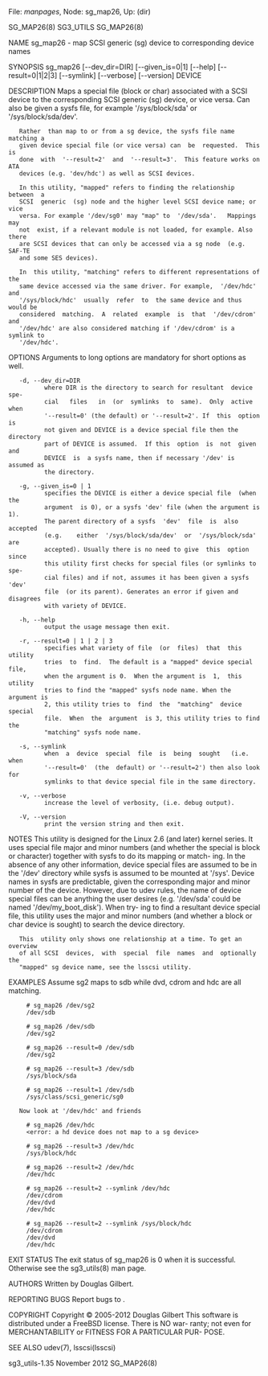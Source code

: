 File: *manpages*,  Node: sg_map26,  Up: (dir)

SG_MAP26(8)                        SG3_UTILS                       SG_MAP26(8)



NAME
       sg_map26 - map SCSI generic (sg) device to corresponding device names

SYNOPSIS
       sg_map26  [--dev_dir=DIR]  [--given_is=0|1] [--help] [--result=0|1|2|3]
       [--symlink] [--verbose] [--version] DEVICE

DESCRIPTION
       Maps a special file (block or char) associated with a  SCSI  device  to
       the corresponding SCSI generic (sg) device, or vice versa.  Can also be
       given   a    sysfs    file,    for    example    '/sys/block/sda'    or
       '/sys/block/sda/dev'.

       Rather  than map to or from a sg device, the sysfs file name matching a
       given device special file (or vice versa) can  be  requested.  This  is
       done  with  '--result=2'  and  '--result=3'.  This feature works on ATA
       devices (e.g. 'dev/hdc') as well as SCSI devices.

       In this utility, "mapped" refers to finding the relationship between  a
       SCSI  generic  (sg) node and the higher level SCSI device name; or vice
       versa. For example '/dev/sg0' may "map" to  '/dev/sda'.   Mappings  may
       not  exist, if a relevant module is not loaded, for example. Also there
       are SCSI devices that can only be accessed via a sg node  (e.g.  SAF-TE
       and some SES devices).

       In  this utility, "matching" refers to different representations of the
       same device accessed via the same driver. For example,  '/dev/hdc'  and
       '/sys/block/hdc'  usually  refer  to  the same device and thus would be
       considered  matching.  A  related  example  is  that  '/dev/cdrom'  and
       '/dev/hdc' are also considered matching if '/dev/cdrom' is a symlink to
       '/dev/hdc'.

OPTIONS
       Arguments to long options are mandatory for short options as well.

       -d, --dev_dir=DIR
              where DIR is the directory to search for resultant  device  spe-
              cial   files   in  (or  symlinks  to  same).  Only  active  when
              '--result=0' (the default) or '--result=2'. If  this  option  is
              not given and DEVICE is a device special file then the directory
              part of DEVICE is assumed.  If this  option  is  not  given  and
              DEVICE  is  a sysfs name, then if necessary '/dev' is assumed as
              the directory.

       -g, --given_is=0 | 1
              specifies the DEVICE is either a device special file  (when  the
              argument  is 0), or a sysfs 'dev' file (when the argument is 1).
              The parent directory of a sysfs  'dev'  file  is  also  accepted
              (e.g.    either  '/sys/block/sda/dev'  or  '/sys/block/sda'  are
              accepted). Usually there is no need to give  this  option  since
              this utility first checks for special files (or symlinks to spe-
              cial files) and if not, assumes it has been given a sysfs  'dev'
              file  (or its parent). Generates an error if given and disagrees
              with variety of DEVICE.

       -h, --help
              output the usage message then exit.

       -r, --result=0 | 1 | 2 | 3
              specifies what variety of file  (or  files)  that  this  utility
              tries  to  find.  The default is a "mapped" device special file,
              when the argument is 0.  When the argument is  1,  this  utility
              tries to find the "mapped" sysfs node name. When the argument is
              2, this utility tries to  find  the  "matching"  device  special
              file.  When  the  argument  is 3, this utility tries to find the
              "matching" sysfs node name.

       -s, --symlink
              when  a  device  special  file  is  being  sought   (i.e.   when
              '--result=0'  (the  default) or '--result=2') then also look for
              symlinks to that device special file in the same directory.

       -v, --verbose
              increase the level of verbosity, (i.e. debug output).

       -V, --version
              print the version string and then exit.

NOTES
       This utility is designed for the Linux 2.6 (and later)  kernel  series.
       It  uses  special file major and minor numbers (and whether the special
       is block or character) together with sysfs to do its mapping or  match-
       ing.  In the absence of any other information, device special files are
       assumed to be in the '/dev' directory while  sysfs  is  assumed  to  be
       mounted  at  '/sys'.  Device  names in sysfs are predictable, given the
       corresponding major and minor number of the  device.  However,  due  to
       udev  rules,  the name of device special files can be anything the user
       desires (e.g. '/dev/sda' could be named '/dev/my_boot_disk'). When try-
       ing  to  find  a  resultant  device special file, this utility uses the
       major and minor numbers (and whether a block or char device is  sought)
       to search the device directory.

       This  utility only shows one relationship at a time. To get an overview
       of all SCSI  devices,  with  special  file  names  and  optionally  the
       "mapped" sg device name, see the lsscsi utility.

EXAMPLES
       Assume sg2 maps to sdb while dvd, cdrom and hdc are all matching.

         # sg_map26 /dev/sg2
         /dev/sdb

         # sg_map26 /dev/sdb
         /dev/sg2

         # sg_map26 --result=0 /dev/sdb
         /dev/sg2

         # sg_map26 --result=3 /dev/sdb
         /sys/block/sda

         # sg_map26 --result=1 /dev/sdb
         /sys/class/scsi_generic/sg0

       Now look at '/dev/hdc' and friends

         # sg_map26 /dev/hdc
         <error: a hd device does not map to a sg device>

         # sg_map26 --result=3 /dev/hdc
         /sys/block/hdc

         # sg_map26 --result=2 /dev/hdc
         /dev/hdc

         # sg_map26 --result=2 --symlink /dev/hdc
         /dev/cdrom
         /dev/dvd
         /dev/hdc

         # sg_map26 --result=2 --symlink /sys/block/hdc
         /dev/cdrom
         /dev/dvd
         /dev/hdc

EXIT STATUS
       The  exit  status of sg_map26 is 0 when it is successful. Otherwise see
       the sg3_utils(8) man page.

AUTHORS
       Written by Douglas Gilbert.

REPORTING BUGS
       Report bugs to <dgilbert at interlog dot com>.

COPYRIGHT
       Copyright © 2005-2012 Douglas Gilbert
       This software is distributed under a FreeBSD license. There is NO  war-
       ranty;  not  even  for MERCHANTABILITY or FITNESS FOR A PARTICULAR PUR-
       POSE.

SEE ALSO
       udev(7), lsscsi(lsscsi)



sg3_utils-1.35                   November 2012                     SG_MAP26(8)
